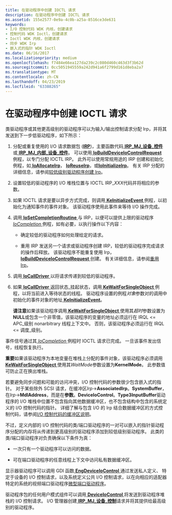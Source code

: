 ```yaml
---
title: 在驱动程序中创建 IOCTL 请求
description: 在驱动程序中创建 IOCTL 请求
ms.assetid: 155e2577-0e9a-4c0b-a25a-8516ce3de631
keywords:
- I/O 控制代码 WDK 内核，创建请求
- 控制代码 WDK Ioctl，创建请求
- Ioctl WDK 内核，创建请求
- 同步 WDK Irp
- 嵌入式的指针 WDK Ioctl
ms.date: 06/16/2017
ms.localizationpriority: medium
ms.openlocfilehash: f7484e66ea127da239c2c080d460c463d3f3b62d
ms.sourcegitcommit: 0cc5051945559a242d941a6f2799d161d8eba2a7
ms.translationtype: MT
ms.contentlocale: zh-CN
ms.lasthandoff: 04/23/2019
ms.locfileid: "63388265"
---
```

# <a name="creating-ioctl-requests-in-drivers"></a>在驱动程序中创建 IOCTL 请求





类驱动程序或其他更高级别的驱动程序可以为输入/输出控制请求分配 Irp，并将其发送到下一步低驱动程序，如下所示：

1.  分配或重复使用的 I/O 请求数据包 ([**IRP**](https://msdn.microsoft.com/library/windows/hardware/ff550694))，主要函数代码[ **IRP\_MJ\_设备\_控件**](https://msdn.microsoft.com/library/windows/hardware/ff550744)或[ **IRP\_MJ\_内部\_设备\_控件**](https://msdn.microsoft.com/library/windows/hardware/ff550766)。 可以使用[ **IoBuildDeviceIoControlRequest** ](https://msdn.microsoft.com/library/windows/hardware/ff548318)例程，以专门分配 IOCTL IRP。 此外可以使用常规用途的 IRP 创建和初始化例程，如[ **IoAllocateIrp**](https://msdn.microsoft.com/library/windows/hardware/ff548257)， [ **IoReuseIrp**](https://msdn.microsoft.com/library/windows/hardware/ff549661)，或[**IoInitializeIrp**](https://msdn.microsoft.com/library/windows/hardware/ff549315)。 有关 IRP 分配的详细信息，请参阅[较低级别驱动程序创建 Irp](creating-irps-for-lower-level-drivers.md)。

2.  设置较低的驱动程序的 I/O 堆栈位置与 IOCTL IRP\_*XXX*代码并将相应的参数。

3.  如果 IOCTL 请求是要以异步方式完成，则调用[ **KeInitializeEvent** ](https://msdn.microsoft.com/library/windows/hardware/ff552137)例程，以初始化为通知事件的事件对象。 该驱动程序使用此事件来等待 I/O 操作完成。

4.  调用[ **IoSetCompletionRoutine** ](https://msdn.microsoft.com/library/windows/hardware/ff549679)与 IRP，以便可以提供上限的驱动程序[ *IoCompletion* ](https://msdn.microsoft.com/library/windows/hardware/ff548354)例程，如有必要，以执行操作以下内容：

    -   确定较低的驱动程序如何处理给定的请求。

    -   重用 IRP 发送另一个请求或驱动程序创建 IRP，较低的驱动程序完成请求的操作后释放。 该驱动程序不能重复使用 Irp， [ **IoBuildDeviceIoControlRequest** ](https://msdn.microsoft.com/library/windows/hardware/ff548318)创建。 有关详细信息，请参阅[重用 Irp](reusing-irps.md)。

5.  调用[ **IoCallDriver** ](https://msdn.microsoft.com/library/windows/hardware/ff548336)以将请求传递到较低的驱动程序。

6.  如果[ **IoCallDriver** ](https://msdn.microsoft.com/library/windows/hardware/ff548336)返回状态\_挂起状态，调用[ **KeWaitForSingleObject** ](https://msdn.microsoft.com/library/windows/hardware/ff553350)例程，以将当前进入等待状态的线程。 驱动程序设置的例程*对象*参数对的调用中初始化的事件对象的地址[ **KeInitializeEvent**](https://msdn.microsoft.com/library/windows/hardware/ff552137)。

    **请注意**如果该驱动程序调用[ **KeWaitForSingleObject** ](https://msdn.microsoft.com/library/windows/hardware/ff553350)使用其*超时*参数设置为**NULL**或包含一个非零值，该驱动程序的变量的地址必须运行在 IRQL &lt;= APC\_级别 nonarbitrary 线程上下文中。 否则，该驱动程序必须运行在 IRQL &lt;= 调度\_级别。




事件信号通过其[ *IoCompletion* ](https://msdn.microsoft.com/library/windows/hardware/ff548354)例程时 IOCTL 请求已完成。 一旦该事件发出信号，线程恢复执行。

**重要**如果该驱动程序为本地变量在堆栈上分配的事件对象，该驱动程序必须调用[ **KeWaitForSingleObject** ](https://msdn.microsoft.com/library/windows/hardware/ff553350)使用其*WaitMode*参数设置为**KernelMode**。 此参数值可防止正在换出堆栈。




若要避免同步问题和可能的访问冲突，I/O 控制代码的参数很少包含嵌入式的指针。 对于某些除外 SCSI 请求，在缓冲区*Irp*-&gt;**AssociatedIrp**。**SystemBuffer**，在*Irp*-&gt;**MdlAddress**，而是在**参数**。**DeviceIoControl**。**Type3InputBuffer**驱动程序的 I/O 堆栈中位置不包含指向其他数据缓冲区，也不包含结构中包含的系统定义的 I/O 控制代码的指针。 详细了解与包含 I/O 的 Irp 结合数据缓冲区的方式控制代码，请参阅[I/O 控制代码的缓冲区说明](buffer-descriptions-for-i-o-control-codes.md)。

不过，定义内部的 I/O 控制代码的类/端口驱动程序的一对可以嵌入的指针驱动程序分配的内存将从传递到更高级别的驱动程序添加到较低级别驱动程序。 此类的类/端口驱动程序对负责确保以下条件为真：

-   一次只有一个驱动程序可以访问的数据。

-   可在端口驱动程序的任意线程上下文中访问私有数据缓冲区。

显示器驱动程序可以调用 GDI 函数[ **EngDeviceIoControl** ](https://msdn.microsoft.com/library/windows/hardware/ff564838)通过发送私人定义、 特定于设备的 I/O 控制请求，以及系统定义公共 I/O 控制请求，以在向相应的适配器特定的系统的视频端口驱动程序[微型端口驱动程序](https://msdn.microsoft.com/library/windows/hardware/ff570509)。

驱动程序包的任何用户模式组件可以调用[ **DeviceIoControl** ](https://msdn.microsoft.com/library/windows/desktop/aa363216)将发送到驱动程序堆栈的 I/O 控制请求。 I/O 管理器创建[ **IRP\_MJ\_设备\_控制**](https://msdn.microsoft.com/library/windows/hardware/ff550744)请求并将其提供给最高级别的驱动程序。








